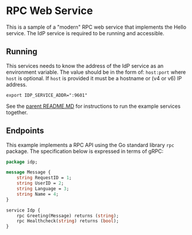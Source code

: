 # RPC Web Service

This is a sample of a "modern" RPC web service that implements the
Hello service.  The IdP service is required to be running and
accessible.

## Running

This services needs to know the address of the IdP service as an
environment variable.  The value should be in the form of: `host:port`
where `host` is optional.  If `host` is provided it must be a hostname
or (v4 or v6) IP address.

    export IDP_SERVICE_ADDR=":9601"

See the [parent README.MD](../README.md) for instructions to run
the example services together.

## Endpoints

This example implements a RPC API using the Go standard library `rpc`
package.  The specification below is expressed in terms of gRPC:

``` protobuf
package idp;

message Message {
    string RequestID = 1;
    string UserID = 2;
    string Language = 3;
    string Name = 4;
}

service Idp {
    rpc Greeting(Message) returns (string);
    rpc Healthcheck(string) returns (bool);
}
```

